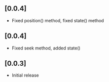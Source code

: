 ## [0.0.4] 

* Fixed position() method, fixed state() method

## [0.0.4] 

* Fixed seek method, added state()

## [0.0.3] 

* Initial release